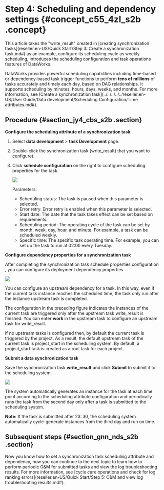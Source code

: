 # Step 4: Scheduling and dependency settings {#concept_c55_4zl_s2b .concept}

This article takes the "write\_result" created in [creating synchronization tasks](reseller.en-US/Quick Start/Step 3: Create a synchronization task.md#) as an example, configure its scheduling cycle as weekly scheduling, introduces the scheduling configuration and task operations features of DataWorks.

DataWorks provides powerful scheduling capabilities including time-based or dependency-based task trigger functions to perform **tens of millions** of tasks accurately and timely each day, based on DAG relationships. It supports scheduling by minutes, hours, days, weeks, and months. For more information, see [Create a synchronization task](../../../../../reseller.en-US/User Guide/Data development/Scheduling Configuration/Time attributes.md#).

## Procedure {#section_jy4_cbs_s2b .section}

**Configure the scheduling attribute of a synchronization task**

1.  Select **data development** \> **task Development** page.
2.  Double-click the synchronization task \(write\_result\) that you want to configure\).
3.  Click **schedule configuration** on the right to configure scheduling properties for the task.

    ![](http://static-aliyun-doc.oss-cn-hangzhou.aliyuncs.com/assets/img/16183/15514203599000_en-US.png)

    Parameters:

    -   Scheduling status: The task is paused when this parameter is selected.
    -   Error retry: Error retry is enabled when this parameter is selected.
    -   Start date: The date that the task takes effect can be set based on requirements.
    -   Scheduling period: The operating cycle of the task can be set by month, week, day, hour, and minute. For example, a task can be scheduled weekly.
    -   Specific time: The specific task operating time. For example, you can set up the task to run at 02:00 every Tuesday.

**Configure dependency properties for a synchronization task**

After completing the synchronization task schedule properties configuration , you can configure its deployment dependency properties.

![](http://static-aliyun-doc.oss-cn-hangzhou.aliyuncs.com/assets/img/16183/15514203599001_en-US.png)

You can configure an upstream dependency for a task. In this way, even if the current task instance reaches the scheduled time, the task only run after the instance upstream task is completed.

The configuration in the preceding figure indicates the instances of the current task are triggered only after the upstream task write\_result is finished. You can enter **work** in the upstream task to configure an upstream task for write\_result.

If no upstream tasks is configured then, by default the current task is triggered by the project. As a result, the default upstream task of the current task is project\_start in the scheduling system. By default, a project\_start task is created as a root task for each project.

**Submit a data synchronization task**

Save the synchronization task **write\_result** and click **Submit** to submit it to the scheduling system.

![](http://static-aliyun-doc.oss-cn-hangzhou.aliyuncs.com/assets/img/16183/15514203599003_en-US.png)

The system automatically generates an instance for the task at each time point according to the scheduling attribute configuration and periodically runs the task from the second day only after a task is submitted to the scheduling system.

**Note:** If the task is submitted after 23: 30, the scheduling system automatically cycle-generate instances from the third day and run on time.

## Subsequent steps {#section_gnn_nds_s2b .section}

Now you know how to set a synchronization task scheduling attribute and dependency, now you can continue to the next topic to learn how to perform periodic O&M for submitted tasks and view the log troubleshooting results. For more information, see [cycle care operations and check for log ranking errors](reseller.en-US/Quick Start/Step 5: O&M and view log troubleshooting results.md#).

